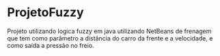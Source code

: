 # ProjetoFuzzy

Projeto utilizando logica fuzzy em java utilizando NetBeans de frenagem que tem 
como parâmetro a distância do carro da frente e a velocidade, e como saída a pressão no freio.
